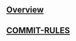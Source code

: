 ## [Overview](https://github.com/yurilongaray/GoStudies/OVERVIEW-GO.md)

## [COMMIT-RULES](https://github.com/yurilongaray/GoStudies/COMMIT-RULES.md)